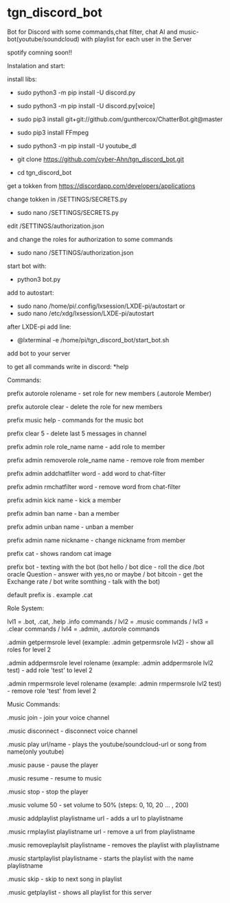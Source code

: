 # tgn_discord_bot
Bot for Discord with some commands,chat filter, chat AI and music-bot(youtube/soundcloud) with playlist for each user in the Server 

spotify comning soon!!

Instalation and start:

install libs:

* sudo python3 -m pip install -U discord.py

* sudo python3 -m pip install -U discord.py[voice]

* sudo pip3 install git+git://github.com/gunthercox/ChatterBot.git@master

* sudo pip3 install FFmpeg

* sudo python3 -m pip install -U youtube_dl



- git clone https://github.com/cyber-Ahn/tgn_discord_bot.git

- cd tgn_discord_bot



get a tokken from https://discordapp.com/developers/applications

change tokken in /SETTINGS/SECRETS.py


- sudo nano /SETTINGS/SECRETS.py


edit /SETTINGS/authorization.json

and change the roles for authorization to some commands

- sudo nano /SETTINGS/authorization.json

start bot with: 

- python3 bot.py

add to autostart:

- sudo nano /home/pi/.config/lxsession/LXDE-pi/autostart
  or
- sudo nano  /etc/xdg/lxsession/LXDE-pi/autostart

after LXDE-pi add line:

- @lxterminal -e /home/pi/tgn_discord_bot/start_bot.sh

add bot to your server

to get all commands write in discord: *help

Commands:

prefix autorole rolename - set role for new members (.autorole Member)

prefix autorole clear - delete the role for new members

prefix music help - commands for the music bot

prefix clear 5 - delete last 5 messages in channel

prefix admin role role_name name - add role to member

prefix admin removerole role_name name - remove role from member

prefix admin addchatfilter word - add word to chat-filter

prefix admin rmchatfilter word - remove word from chat-filter

prefix admin kick name - kick a member

prefix admin ban name - ban a member

prefix admin unban name - unban a member

prefix admin name nickname - change nickname from member

prefix cat - shows random cat image

prefix bot - texting with the bot (bot hello / bot dice - roll the dice /bot oracle Question - answer with yes,no or maybe / 
bot bitcoin - get the Exchange rate / bot write somthing - talk with the bot)

default prefix is . example .cat

Role System:

lvl1 = .bot, .cat, .help .info commands / lvl2 = .music commands / lvl3 = .clear commands / lvl4 = .admin, .autorole commands

.admin getpermsrole level (example: .admin getpermsrole lvl2) - show all roles for level 2

.admin addpermsrole level rolename (example: .admin addpermsrole lvl2 test) - add role 'test' to level 2

.admin rmpermsrole level rolename (example: .admin rmpermsrole lvl2 test) - remove role 'test' from level 2

Music Commands:

.music join - join your voice channel

.music disconnect - disconnect voice channel

.music play url/name - plays the youtube/soundcloud-url or song from name(only youtube)

.music pause - pause the player

.music resume - resume to music

.music stop - stop the player

.music volume 50 - set volume to 50% (steps: 0, 10, 20 ... , 200)

.music addplaylist playlistname url - adds a url to playlistname

.music rmplaylist playlistname url - remove a url from playlistname

.music removeplaylsit playlistname - removes the playlist with playlistname

.music startplaylist playlistname - starts the playlist with the name playlistname

.music skip - skip to next song in playlist

.music getplaylist - shows all playlist for this server
